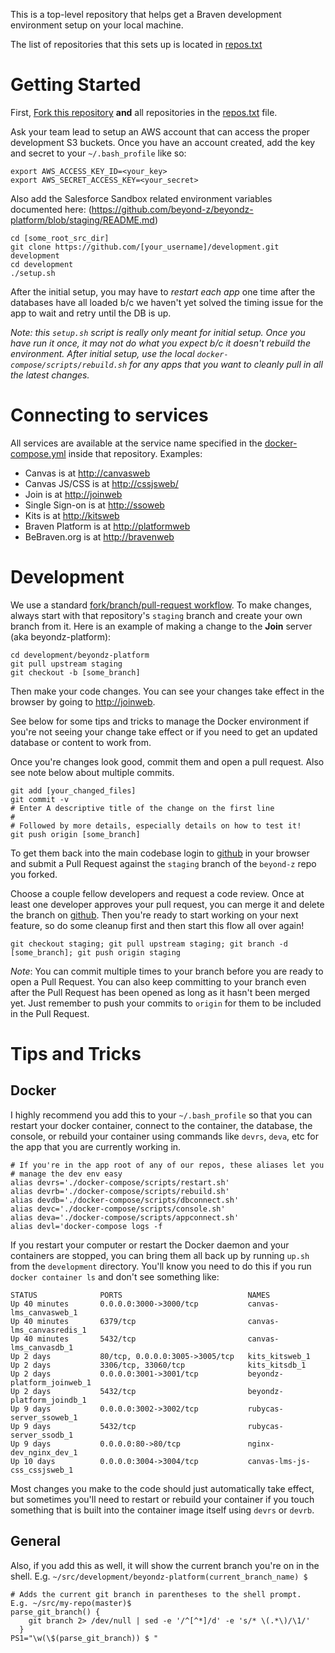 This is a top-level repository that helps get a Braven development
environment setup on your local machine.

The list of repositories that this sets up is located in [repos.txt](repos.txt)

# Getting Started
First, [Fork this repository](https://github.com/beyond-z/development#fork-destination-box) **and** all repositories in the [repos.txt](repos.txt) file.

Ask your team lead to setup an AWS account that can access the proper development S3 buckets.  Once you have an account created, add the key and secret to your `~/.bash_profile` like so:
```
export AWS_ACCESS_KEY_ID=<your_key>
export AWS_SECRET_ACCESS_KEY=<your_secret>
``` 

Also add the Salesforce Sandbox related environment variables documented here: (https://github.com/beyond-z/beyondz-platform/blob/staging/README.md)

 ```Shell 
cd [some_root_src_dir]
git clone https://github.com/[your_username]/development.git development
cd development
./setup.sh
```

After the initial setup, you may have to *restart each app* one time after the databases have all loaded b/c we haven't yet solved the timing issue for the app to wait and retry until the DB is up.

*Note: this `setup.sh` script is really only meant for initial setup. Once you have run it once, it may not do what you expect b/c it doesn't rebuild the environment. After initial setup, use the local `docker-compose/scripts/rebuild.sh` for any apps that you want to cleanly pull in all the latest changes.*

# Connecting to services
All services are available at the service name specified in the 
[docker-compose.yml](docker-compose.yml) inside that repository.  Examples:
* Canvas is at [http://canvasweb](http://canvasweb)
* Canvas JS/CSS is at [http://cssjsweb/](http://cssjsweb/bz_custom.css)
* Join is at [http://joinweb](http://joinweb)
* Single Sign-on is at [http://ssoweb](http://ssoweb)
* Kits is at [http://kitsweb](http://kitsweb)
* Braven Platform is at [http://platformweb](http://platformweb)
* BeBraven.org is at [http://bravenweb](http://bravenweb)

# Development
We use a standard [fork/branch/pull-request workflow](http://nathanhoad.net/git-workflow-forks-remotes-and-pull-requests). To make changes, always start with that repository's ```staging``` branch and create your own branch from it.  Here is an example of making a change to the **Join** server (aka beyondz-platform):
```Shell
cd development/beyondz-platform
git pull upstream staging
git checkout -b [some_branch]
```

Then make your code changes. You can see your changes take effect in the browser by going to [http://joinweb](http://joinweb).

See below for some tips and tricks to manage the Docker environment if you're not seeing your change take effect or if you need to get an updated database or content to work from.

Once you're changes look good, commit them and open a pull request. Also see note below about multiple commits.

```Shell
git add [your_changed_files]
git commit -v
# Enter A descriptive title of the change on the first line
#
# Followed by more details, especially details on how to test it!
git push origin [some_branch]
```

To get them back into the main codebase login to [github](https://github.com) in your browser and submit a Pull Request against the `staging` branch of the `beyond-z` repo you forked.

Choose a couple fellow developers and request a code review. Once at least one developer approves your pull request, you can merge it and delete the branch on [github](https://github.com). Then you're ready to start working on your next feature, so do some cleanup first and then start this flow all over again!
```Shell
git checkout staging; git pull upstream staging; git branch -d [some_branch]; git push origin staging
```
*Note*: You can commit multiple times to your branch before you are ready to open a Pull Request. You can also keep committing to your branch even after the Pull Request has been opened as long as it hasn't been merged yet. Just remember to push your commits to `origin` for them to be included in the Pull Request.


# Tips and Tricks
## Docker
I highly recommend you add this to your `~/.bash_profile` so that you can restart your docker container, connect to the container, the database, the console, or rebuild your container using commands like `devrs`, `deva`, etc for the app that you are currently working in.
```
# If you're in the app root of any of our repos, these aliases let you 
# manage the dev env easy
alias devrs='./docker-compose/scripts/restart.sh'
alias devrb='./docker-compose/scripts/rebuild.sh'
alias devdb='./docker-compose/scripts/dbconnect.sh'
alias devc='./docker-compose/scripts/console.sh'
alias deva='./docker-compose/scripts/appconnect.sh'
alias devl='docker-compose logs -f
```

If you restart your computer or restart the Docker daemon and your containers are stopped, you can bring them all back up by running `up.sh` from the `development` directory. You'll know you need to do this if you run `docker container ls` and don't see something like:

```
STATUS              PORTS                            NAMES
Up 40 minutes       0.0.0.0:3000->3000/tcp           canvas-lms_canvasweb_1
Up 40 minutes       6379/tcp                         canvas-lms_canvasredis_1
Up 40 minutes       5432/tcp                         canvas-lms_canvasdb_1
Up 2 days           80/tcp, 0.0.0.0:3005->3005/tcp   kits_kitsweb_1
Up 2 days           3306/tcp, 33060/tcp              kits_kitsdb_1
Up 2 days           0.0.0.0:3001->3001/tcp           beyondz-platform_joinweb_1
Up 2 days           5432/tcp                         beyondz-platform_joindb_1
Up 9 days           0.0.0.0:3002->3002/tcp           rubycas-server_ssoweb_1
Up 9 days           5432/tcp                         rubycas-server_ssodb_1
Up 9 days           0.0.0.0:80->80/tcp               nginx-dev_nginx_dev_1
Up 10 days          0.0.0.0:3004->3004/tcp           canvas-lms-js-css_cssjsweb_1
```

Most changes you make to the code should just automatically take effect, but sometimes you'll need to restart or rebuild your container if you touch something that is built into the container image itself using `devrs` or `devrb`.
## General
Also, if you add this as well, it will show the current branch you're on in the shell. E.g.
`~/src/development/beyondz-platform(current_branch_name) $`
```
# Adds the current git branch in parentheses to the shell prompt.  E.g. ~/src/my-repo(master)$
parse_git_branch() {
    git branch 2> /dev/null | sed -e '/^[^*]/d' -e 's/* \(.*\)/\1/'
  }
PS1="\w(\$(parse_git_branch)) $ "
```
